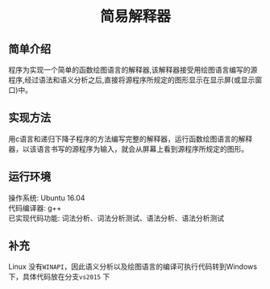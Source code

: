 # <p align='center'>简易解释器</p>

## 简单介绍
程序为实现一个简单的函数绘图语言的解释器,该解释器接受用绘图语言编写的源程序,经过语法和语义分析之后,直接将源程序所规定的图形显示在显示屏(或显示窗口)中。

## 实现方法
用c语言和递归下降子程序的方法编写完整的解释器，运行函数绘图语言的解释器，以该语言书写的源程序为输入，就会从屏幕上看到源程序所规定的图形。

## 运行环境
操作系统: Ubuntu 16.04<br>
代码编译器: g++<br>
已实现代码功能: 词法分析、词法分析测试、语法分析、语法分析测试

## 补充
Linux 没有`WINAPI`，因此语义分析以及绘图语言的编译可执行代码转到Windows下，具体代码放在分支`vs2015` 下